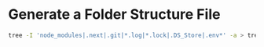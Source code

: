 # Generate a Folder Structure File

```sh
tree -I 'node_modules|.next|.git|*.log|*.lock|.DS_Store|.env*' -a > tree.txt


```
